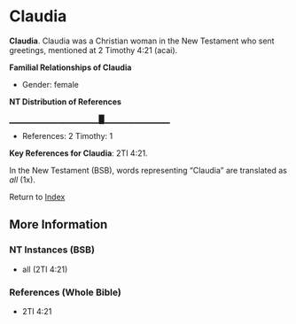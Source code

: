# Claudia
**Claudia**. 
Claudia was a Christian woman in the New Testament who sent greetings, mentioned at 2 Timothy 4:21 (acai). 




**Familial Relationships of Claudia**


* Gender: female


**NT Distribution of References**

▁▁▁▁▁▁▁▁▁▁▁▁▁▁▁█▁▁▁▁▁▁▁▁▁▁▁
* References: 2 Timothy: 1



**Key References for Claudia**: 
2TI 4:21. 




In the New Testament (BSB), words representing “Claudia” are translated as 
*all* (1x). 


Return to [Index](00-Index.md)

## More Information

### NT Instances (BSB)

* all (2TI 4:21)



### References (Whole Bible)

* 2TI 4:21



